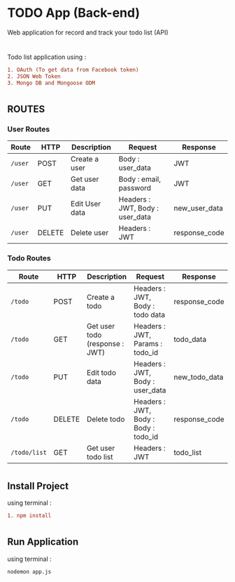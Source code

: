 # TODO App (Back-end)

Web application for record and track your todo list (API)

#
#

Todo list application using : 
```diff
1. OAuth (To get data from Facebook token)
2. JSON Web Token
3. Mongo DB and Mongoose ODM 
```

#
#

## ROUTES

### User Routes
| Route | HTTP | Description | Request | Response |
|-------|------|-------------|---------|----------|
|`/user` | POST | Create a user | Body : user_data | JWT |
|`/user` | GET | Get user data | Body : email, password | JWT | 
|`/user` | PUT | Edit User data | Headers : JWT, Body : user_data | new_user_data |
|`/user` | DELETE | Delete user | Headers : JWT | response_code |

### Todo Routes
| Route | HTTP | Description | Request | Response |
|-------|------|-------------|---------|----------|
|`/todo` | POST | Create a todo | Headers : JWT, Body : todo data | response_code |
|`/todo` | GET | Get user todo (response : JWT) | Headers : JWT, Params : todo_id | todo_data |
|`/todo` | PUT | Edit todo data | Headers : JWT, Body : user_data | new_todo_data |
|`/todo` | DELETE | Delete todo | Headers : JWT, Body : Body : todo_id | response_code |
|`/todo/list` | GET | Get user todo list | Headers : JWT | todo_list |

# 

## Install Project
using terminal :
```diff
1. npm install
```

# 

## Run Application
using terminal :
```diff
nodemon app.js
```